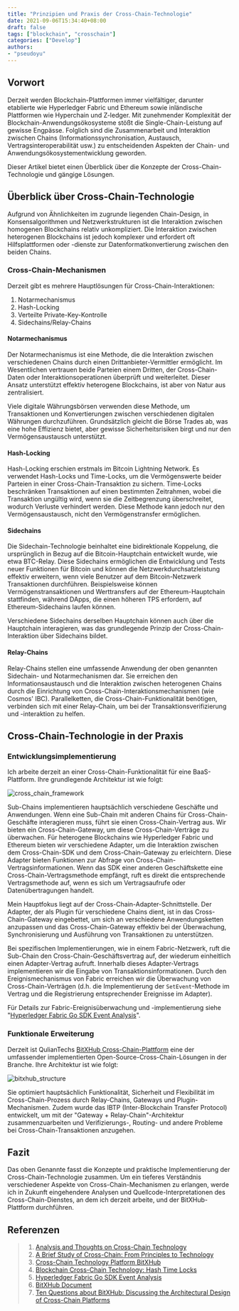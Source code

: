 ```yaml
---
title: "Prinzipien und Praxis der Cross-Chain-Technologie"
date: 2021-09-06T15:34:40+08:00
draft: false
tags: ["blockchain", "crosschain"]
categories: ["Develop"]
authors:
- "pseudoyu"
---
```


## Vorwort

Derzeit werden Blockchain-Plattformen immer vielfältiger, darunter etablierte wie Hyperledger Fabric und Ethereum sowie inländische Plattformen wie Hyperchain und Z-ledger. Mit zunehmender Komplexität der Blockchain-Anwendungsökosysteme stößt die Single-Chain-Leistung auf gewisse Engpässe. Folglich sind die Zusammenarbeit und Interaktion zwischen Chains (Informationssynchronisation, Austausch, Vertragsinteroperabilität usw.) zu entscheidenden Aspekten der Chain- und Anwendungsökosystementwicklung geworden.

Dieser Artikel bietet einen Überblick über die Konzepte der Cross-Chain-Technologie und gängige Lösungen.

## Überblick über Cross-Chain-Technologie

Aufgrund von Ähnlichkeiten im zugrunde liegenden Chain-Design, in Konsensalgorithmen und Netzwerkstrukturen ist die Interaktion zwischen homogenen Blockchains relativ unkompliziert. Die Interaktion zwischen heterogenen Blockchains ist jedoch komplexer und erfordert oft Hilfsplattformen oder -dienste zur Datenformatkonvertierung zwischen den beiden Chains.

### Cross-Chain-Mechanismen

Derzeit gibt es mehrere Hauptlösungen für Cross-Chain-Interaktionen:

1. Notarmechanismus
2. Hash-Locking
3. Verteilte Private-Key-Kontrolle
4. Sidechains/Relay-Chains

#### Notarmechanismus

Der Notarmechanismus ist eine Methode, die die Interaktion zwischen verschiedenen Chains durch einen Drittanbieter-Vermittler ermöglicht. Im Wesentlichen vertrauen beide Parteien einem Dritten, der Cross-Chain-Daten oder Interaktionsoperationen überprüft und weiterleitet. Dieser Ansatz unterstützt effektiv heterogene Blockchains, ist aber von Natur aus zentralisiert.

Viele digitale Währungsbörsen verwenden diese Methode, um Transaktionen und Konvertierungen zwischen verschiedenen digitalen Währungen durchzuführen. Grundsätzlich gleicht die Börse Trades ab, was eine hohe Effizienz bietet, aber gewisse Sicherheitsrisiken birgt und nur den Vermögensaustausch unterstützt.

#### Hash-Locking

Hash-Locking erschien erstmals im Bitcoin Lightning Network. Es verwendet Hash-Locks und Time-Locks, um die Vermögenswerte beider Parteien in einer Cross-Chain-Transaktion zu sichern. Time-Locks beschränken Transaktionen auf einen bestimmten Zeitrahmen, wobei die Transaktion ungültig wird, wenn sie die Zeitbegrenzung überschreitet, wodurch Verluste verhindert werden. Diese Methode kann jedoch nur den Vermögensaustausch, nicht den Vermögenstransfer ermöglichen.

#### Sidechains

Die Sidechain-Technologie beinhaltet eine bidirektionale Koppelung, die ursprünglich in Bezug auf die Bitcoin-Hauptchain entwickelt wurde, wie etwa BTC-Relay. Diese Sidechains ermöglichen die Entwicklung und Tests neuer Funktionen für Bitcoin und können die Netzwerkdurchsatzleistung effektiv erweitern, wenn viele Benutzer auf dem Bitcoin-Netzwerk Transaktionen durchführen. Beispielsweise können Vermögenstransaktionen und Werttransfers auf der Ethereum-Hauptchain stattfinden, während DApps, die einen höheren TPS erfordern, auf Ethereum-Sidechains laufen können.

Verschiedene Sidechains derselben Hauptchain können auch über die Hauptchain interagieren, was das grundlegende Prinzip der Cross-Chain-Interaktion über Sidechains bildet.

#### Relay-Chains

Relay-Chains stellen eine umfassende Anwendung der oben genannten Sidechain- und Notarmechanismen dar. Sie erreichen den Informationsaustausch und die Interaktion zwischen heterogenen Chains durch die Einrichtung von Cross-Chain-Interaktionsmechanismen (wie Cosmos' IBC). Parallelketten, die Cross-Chain-Funktionalität benötigen, verbinden sich mit einer Relay-Chain, um bei der Transaktionsverifizierung und -interaktion zu helfen.

## Cross-Chain-Technologie in der Praxis

### Entwicklungsimplementierung

Ich arbeite derzeit an einer Cross-Chain-Funktionalität für eine BaaS-Plattform. Ihre grundlegende Architektur ist wie folgt:

![cross_chain_framework](https://image.pseudoyu.com/images/cross_chain_framework.png)

Sub-Chains implementieren hauptsächlich verschiedene Geschäfte und Anwendungen. Wenn eine Sub-Chain mit anderen Chains für Cross-Chain-Geschäfte interagieren muss, führt sie einen Cross-Chain-Vertrag aus. Wir bieten ein Cross-Chain-Gateway, um diese Cross-Chain-Verträge zu überwachen. Für heterogene Blockchains wie Hyperledger Fabric und Ethereum bieten wir verschiedene Adapter, um die Interaktion zwischen dem Cross-Chain-SDK und dem Cross-Chain-Gateway zu erleichtern. Diese Adapter bieten Funktionen zur Abfrage von Cross-Chain-Vertragsinformationen. Wenn das SDK einer anderen Geschäftskette eine Cross-Chain-Vertragsmethode empfängt, ruft es direkt die entsprechende Vertragsmethode auf, wenn es sich um Vertragsaufrufe oder Datenübertragungen handelt.

Mein Hauptfokus liegt auf der Cross-Chain-Adapter-Schnittstelle. Der Adapter, der als Plugin für verschiedene Chains dient, ist in das Cross-Chain-Gateway eingebettet, um sich an verschiedene Anwendungsketten anzupassen und das Cross-Chain-Gateway effektiv bei der Überwachung, Synchronisierung und Ausführung von Transaktionen zu unterstützen.

Bei spezifischen Implementierungen, wie in einem Fabric-Netzwerk, ruft die Sub-Chain den Cross-Chain-Geschäftsvertrag auf, der wiederum einheitlich einen Adapter-Vertrag aufruft. Innerhalb dieses Adapter-Vertrags implementieren wir die Eingabe von Transaktionsinformationen. Durch den Ereignismechanismus von Fabric erreichen wir die Überwachung von Cross-Chain-Verträgen (d.h. die Implementierung der `SetEvent`-Methode im Vertrag und die Registrierung entsprechender Ereignisse im Adapter).

Für Details zur Fabric-Ereignisüberwachung und -implementierung siehe "[Hyperledger Fabric Go SDK Event Analysis](https://www.pseudoyu.com/de/2021/09/01/blockchain_hyperledger_fabric_gosdk_event/)".

### Funktionale Erweiterung

Derzeit ist QulianTechs [BitXHub Cross-Chain-Plattform](https://meshplus.github.io/bitxhub/bitxhub/introduction/summary/) eine der umfassender implementierten Open-Source-Cross-Chain-Lösungen in der Branche. Ihre Architektur ist wie folgt:

![bitxhub_structure](https://image.pseudoyu.com/images/bitxhub_structure.png)

Sie optimiert hauptsächlich Funktionalität, Sicherheit und Flexibilität im Cross-Chain-Prozess durch Relay-Chains, Gateways und Plugin-Mechanismen. Zudem wurde das IBTP (Inter-Blockchain Transfer Protocol) entwickelt, um mit der "Gateway + Relay-Chain"-Architektur zusammenzuarbeiten und Verifizierungs-, Routing- und andere Probleme bei Cross-Chain-Transaktionen anzugehen.

## Fazit

Das oben Genannte fasst die Konzepte und praktische Implementierung der Cross-Chain-Technologie zusammen. Um ein tieferes Verständnis verschiedener Aspekte von Cross-Chain-Mechanismen zu erlangen, werde ich in Zukunft eingehendere Analysen und Quellcode-Interpretationen des Cross-Chain-Dienstes, an dem ich derzeit arbeite, und der BitXHub-Plattform durchführen.

## Referenzen

> 1. [Analysis and Thoughts on Cross-Chain Technology](https://tech.hyperchain.cn/blockchain-interoperability/)
> 2. [A Brief Study of Cross-Chain: From Principles to Technology](https://zhuanlan.zhihu.com/p/92667917)
> 3. [Cross-Chain Technology Platform BitXHub](https://github.com/gocn/opentalk/tree/main/PhaseTen_BitXHub)
> 4. [Blockchain Cross-Chain Technology: Hash Time Locks](https://yuanxuxu.com/2020/08/05/区块链跨链技术之哈希时间锁/)
> 5. [Hyperledger Fabric Go SDK Event Analysis](https://www.pseudoyu.com/de/2021/09/01/blockchain_hyperledger_fabric_gosdk_event/)
> 6. [BitXHub Document](https://meshplus.github.io/bitxhub/bitxhub/introduction/summary/)
> 7. [Ten Questions about BitXHub: Discussing the Architectural Design of Cross-Chain Platforms](https://tech.hyperchain.cn/bitxhub-design-thinking/)